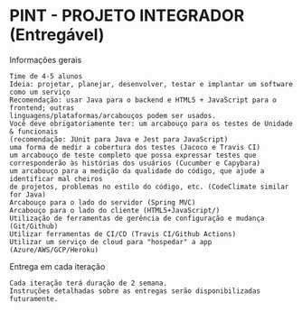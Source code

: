                                                                          
# PINT - PROJETO INTEGRADOR (Entregável)


Informações gerais

    Time de 4-5 alunos
    Ideia: projetar, planejar, desenvolver, testar e implantar um software como um serviço
    Recomendação: usar Java para o backend e HTML5 + JavaScript para o frontend; outras 
    linguagens/plataformas/arcabouços podem ser usados.
    Você deve obrigatoriamente ter: um arcabouço para os testes de Unidade & funcionais 
    (recomendação: JUnit para Java e Jest para JavaScript)
    uma forma de medir a cobertura dos testes (Jacoco e Travis CI)
    um arcabouço de teste completo que possa expressar testes que 
    corresponderão às histórias dos usuários (Cucumber e Capybara)
    um arcabouço para a medição da qualidade do código, que ajude a identificar mal cheiros
    de projetos, problemas no estilo do código, etc. (CodeClimate similar for Java)
    Arcabouço para o lado do servidor (Spring MVC)
    Arcabouço para o lado do cliente (HTML5+JavaScript/)
    Utilização de ferramentas de gerência de configuração e mudança (Git/Github)
    Utilizar ferramentas de CI/CD (Travis CI/Github Actions)
    Utilizar um serviço de cloud para "hospedar" a app (Azure/AWS/GCP/Heroku)

Entrega em cada iteração

    Cada iteração terá duração de 2 semana.
    Instruções detalhadas sobre as entregas serão disponibilizadas futuramente.
